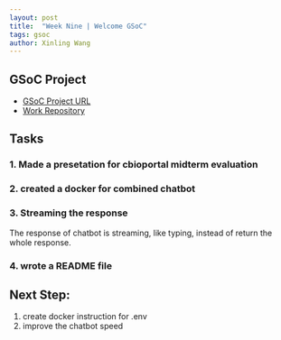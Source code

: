 ```yaml
---
layout: post
title:  "Week Nine | Welcome GSoC"
tags: gsoc
author: Xinling Wang
---
```


## GSoC Project

- [GSoC Project URL](https://summerofcode.withgoogle.com/programs/2024/projects/5PYvMkWW)
- [Work Repository](https://github.com/cannin/gsoc_2024_cbioportal_chatbot)

## Tasks
 ### 1. Made a presetation for cbioportal midterm evaluation

 ### 2. created a docker for combined chatbot

 ### 3. Streaming the response
The response of chatbot is streaming, like typing, instead of return the whole response.
 
 ### 4. wrote a README file
 
 ## Next Step:
 1. create docker instruction for .env
 2. improve the chatbot speed
